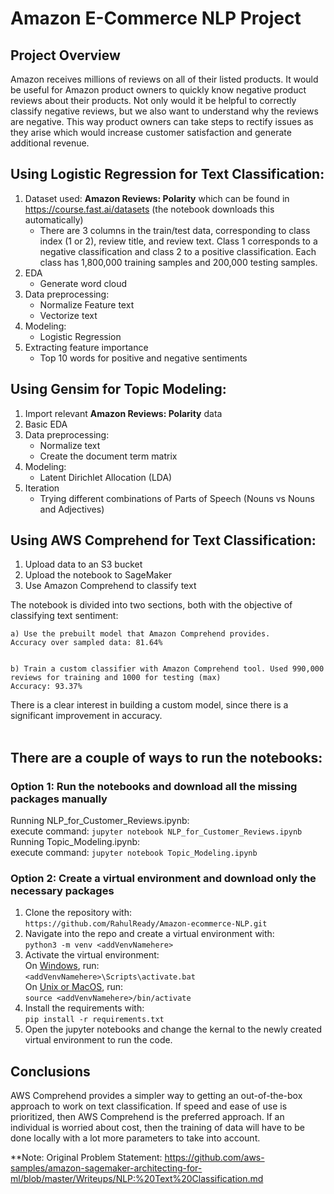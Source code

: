 # Amazon E-Commerce NLP Project

## Project Overview

Amazon receives millions of reviews on all of their listed products. It would be useful for Amazon product owners to quickly know negative product reviews about their products. Not only would it be helpful to correctly classify negative reviews, but we also want to understand why the reviews are negative. This way product owners can take steps to rectify issues as they arise which would increase customer satisfaction and generate additional revenue. 

## Using Logistic Regression for Text Classification:

1) Dataset used: **Amazon Reviews: Polarity** which can be found in https://course.fast.ai/datasets (the notebook downloads this automatically) <br>
    * There are 3 columns in the train/test data, corresponding to class index (1 or 2), review title, and review text. Class 1 corresponds to a negative classification and class 2 to a positive classification. Each class has 1,800,000 training samples and 200,000 testing samples. 
2) EDA
   * Generate word cloud
3) Data preprocessing:  
    * Normalize Feature text
    * Vectorize text   
4) Modeling:
    * Logistic Regression
5) Extracting feature importance
   * Top 10 words for positive and negative sentiments
   
## Using Gensim for Topic Modeling:
1) Import relevant **Amazon Reviews: Polarity** data
2) Basic EDA
3) Data preprocessing:  
    * Normalize text
    * Create the document term matrix 
4) Modeling:
    * Latent Dirichlet Allocation (LDA)
5) Iteration
   * Trying different combinations of Parts of Speech (Nouns vs Nouns and Adjectives)

## Using AWS Comprehend for Text Classification:

1) Upload data to an S3 bucket
2) Upload the notebook to SageMaker
3) Use Amazon Comprehend to classify text

The notebook is divided into two sections, both with the objective of classifying text sentiment:

    a) Use the prebuilt model that Amazon Comprehend provides.
    Accuracy over sampled data: 81.64%


    b) Train a custom classifier with Amazon Comprehend tool. Used 990,000 reviews for training and 1000 for testing (max)
    Accuracy: 93.37%

There is a clear interest in building a custom model, since there is a significant improvement in accuracy.
<br><br>

## There are a couple of ways to run the notebooks:
### Option 1: Run the notebooks and download all the missing packages manually
Running NLP_for_Customer_Reviews.ipynb: <br>
execute command: `jupyter notebook NLP_for_Customer_Reviews.ipynb` <br>
Running Topic_Modeling.ipynb: <br>
execute command: `jupyter notebook Topic_Modeling.ipynb` <br>
### Option 2: Create a virtual environment and download only the necessary packages
1) Clone the repository with:<br> `https://github.com/RahulReady/Amazon-ecommerce-NLP.git`
2) Navigate into the repo and create a virtual environment with:<br> `python3 -m venv <addVenvNamehere>`
3) Activate the virtual environment: <br>
On <ins>Windows</ins>, run:<br>
    `<addVenvNamehere>\Scripts\activate.bat`
<br>On <ins>Unix or MacOS</ins>, run: <br>
    `source <addVenvNamehere>/bin/activate`
4) Install the requirements with:<br> `pip install -r requirements.txt`
4) Open the jupyter notebooks and change the kernal to the newly created virtual environment to run the code. <br>


## Conclusions
AWS Comprehend provides a simpler way to getting an out-of-the-box approach to work on text classification. If speed and ease of use is prioritized, then AWS Comprehend is the preferred approach. If an individual is worried about cost, then the training of data will have to be done locally with a lot more parameters to take into account. 


**Note: Original Problem Statement: https://github.com/aws-samples/amazon-sagemaker-architecting-for-ml/blob/master/Writeups/NLP:%20Text%20Classification.md